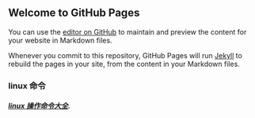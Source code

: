 ## Welcome to GitHub Pages



You can use the [editor on GitHub](https://github.com/liuliangbin/postgres/edit/master/README.md) to maintain and preview the content for your website in Markdown files.

Whenever you commit to this repository, GitHub Pages will run [Jekyll](https://jekyllrb.com/) to rebuild the pages in your site, from the content in your Markdown files.




### linux 命令
##### [linux 操作命令大全](https://github.com/liuliangbin/blog/blob/master/linux/2017-08-18.MD).

 
